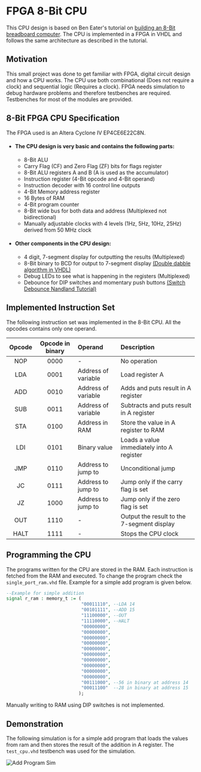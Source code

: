 # **FPGA 8-Bit CPU**
This CPU design is based on Ben Eater's tutorial on [building an 8-Bit breadboard computer][BenEaterTut]. The CPU is implemented in a FPGA in VHDL and follows the same architecture as described in the tutorial.

## Motivation
This small project was done to get familiar with FPGA, digital circuit design and how a CPU works. The CPU use both combinational (Does not require a clock) and sequential logic (Requires a clock). FPGA needs simulation
to debug hardware problems and therefore testbenches are required. Testbenches for most of the modules are provided.

## 8-Bit FPGA CPU Specification
The FPGA used is an Altera Cyclone IV EP4CE6E22C8N.

* #### The CPU design is very basic and contains the following parts:
  * 8-Bit ALU
  * Carry Flag (CF) and Zero Flag (ZF) bits for flags register
  * 8-Bit ALU registers A and B (A is used as the accumulator)
  * Instruction register (4-Bit opcode and 4-Bit operand)
  * Instruction decoder with 16 control line outputs
  * 4-Bit Memory address register
  * 16 Bytes of RAM
  * 4-Bit program counter
  * 8-Bit wide bus for both data and address (Multiplexed not bidirectional)
  * Manually adjustable clocks with 4 levels (1Hz, 5Hz, 10Hz, 25Hz) derived from 50 MHz clock

* #### Other components in the CPU design:
  * 4 digit, 7-segment display for outputting the results (Multiplexed)
  * 8-Bit binary to BCD for output to 7-segment display [(Double dabble algorithm in VHDL)][WikiDoubleDabble]
  * Debug LEDs to see what is happening in the registers (Multiplexed)
  * Debounce for DIP switches and momentary push buttons [(Switch Debounce Nandland Tutorial)][DebounceTut]

## Implemented Instruction Set
The following instruction set was implemented in the 8-Bit CPU. All the opcodes contains only one operand.

Opcode | Opcode in binary | Operand | Description
:---: | :---: | :--- | :---
NOP | 0000 | - | No operation
LDA | 0001 | Address of variable | Load register A
ADD | 0010 | Address of variable | Adds and puts result in A register
SUB | 0011 | Address of variable | Subtracts and puts result in A register
STA | 0100 | Address in RAM | Store the value in A register to RAM
LDI | 0101 | Binary value | Loads a value immediately into A register 
JMP | 0110 | Address to jump to | Unconditional jump
JC  | 0111 | Address to jump to | Jump only if the carry flag is set
JZ  | 1000 | Address to jump to | Jump only if the zero flag is set
OUT | 1110 | - | Output the result to the 7-segment display
HALT | 1111 | - | Stops the CPU clock

## Programming the CPU
The programs written for the CPU are stored in the RAM. Each instruction is fetched from the RAM and executed. To change the program check the `single_port_ram.vhd` file. Example for a simple add program is given below.

```VHDL
--Example for simple addition									
signal r_ram : memory_t := (
                            "00011110", --LDA 14
                            "00101111",	--ADD 15
                            "11100000",	--OUT
                            "11110000", --HALT
                            "00000000", 
                            "00000000", 
                            "00000000", 
                            "00000000", 
                            "00000000",	
                            "00000000",
                            "00000000",
                            "00000000",
                            "00000000",
                            "00000000",
                            "00111000", --56 in binary at address 14
                            "00011100"  --28 in binary at address 15
                           );
```
Manually writing to RAM using DIP switches is not implemented.

## Demonstration
 The following simulation is for a simple add program that loads the values from ram and then stores the result of the addition in A register. The `test_cpu.vhd` testbench was used for the simulation.
 
![Add Program Sim](./simulation/test_cpu_add_example.bmp)

[BenEaterTut]:https://www.youtube.com/watch?v=HyznrdDSSGM&list=PLowKtXNTBypGqImE405J2565dvjafglHU
[DebounceTut]:https://www.nandland.com/goboard/debounce-switch-project.html
[WikiDoubleDabble]:https://en.wikipedia.org/wiki/Double_dabble